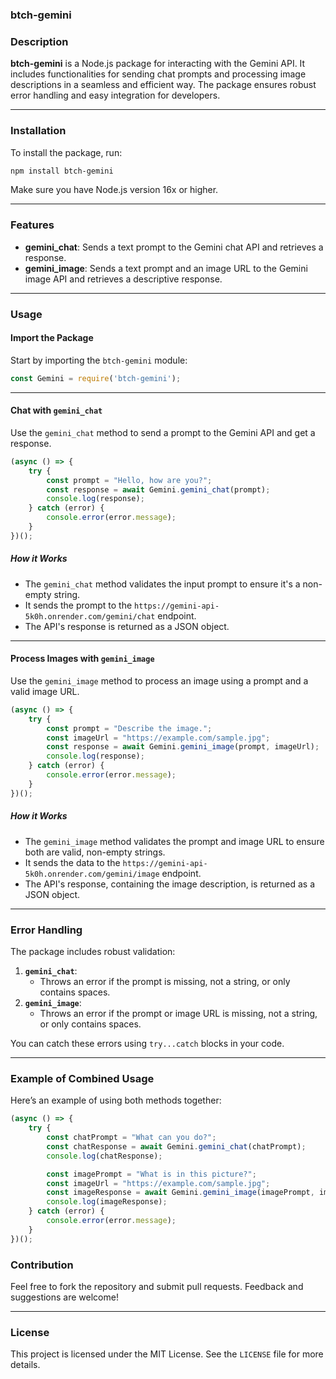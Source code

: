 ### btch-gemini

### Description

**btch-gemini** is a Node.js package for interacting with the Gemini API. It includes functionalities for sending chat prompts and processing image descriptions in a seamless and efficient way. The package ensures robust error handling and easy integration for developers.

---

### Installation

To install the package, run:

```bash
npm install btch-gemini
```

Make sure you have Node.js version 16x or higher.

---

### Features

- **gemini_chat**: Sends a text prompt to the Gemini chat API and retrieves a response.
- **gemini_image**: Sends a text prompt and an image URL to the Gemini image API and retrieves a descriptive response.

---

### Usage

#### Import the Package

Start by importing the `btch-gemini` module:

```javascript
const Gemini = require('btch-gemini');
```

---

#### Chat with `gemini_chat`

Use the `gemini_chat` method to send a prompt to the Gemini API and get a response.

```javascript
(async () => {
    try {
        const prompt = "Hello, how are you?";
        const response = await Gemini.gemini_chat(prompt);
        console.log(response);
    } catch (error) {
        console.error(error.message);
    }
})();
```

##### **How it Works**
- The `gemini_chat` method validates the input prompt to ensure it's a non-empty string.
- It sends the prompt to the `https://gemini-api-5k0h.onrender.com/gemini/chat` endpoint.
- The API's response is returned as a JSON object.

---

#### Process Images with `gemini_image`

Use the `gemini_image` method to process an image using a prompt and a valid image URL.

```javascript
(async () => {
    try {
        const prompt = "Describe the image.";
        const imageUrl = "https://example.com/sample.jpg";
        const response = await Gemini.gemini_image(prompt, imageUrl);
        console.log(response);
    } catch (error) {
        console.error(error.message);
    }
})();
```

##### **How it Works**
- The `gemini_image` method validates the prompt and image URL to ensure both are valid, non-empty strings.
- It sends the data to the `https://gemini-api-5k0h.onrender.com/gemini/image` endpoint.
- The API's response, containing the image description, is returned as a JSON object.

---

### Error Handling

The package includes robust validation:
1. **`gemini_chat`**:
   - Throws an error if the prompt is missing, not a string, or only contains spaces.
2. **`gemini_image`**:
   - Throws an error if the prompt or image URL is missing, not a string, or only contains spaces.

You can catch these errors using `try...catch` blocks in your code.

---

### Example of Combined Usage

Here’s an example of using both methods together:

```javascript
(async () => {
    try {
        const chatPrompt = "What can you do?";
        const chatResponse = await Gemini.gemini_chat(chatPrompt);
        console.log(chatResponse);

        const imagePrompt = "What is in this picture?";
        const imageUrl = "https://example.com/sample.jpg";
        const imageResponse = await Gemini.gemini_image(imagePrompt, imageUrl);
        console.log(imageResponse);
    } catch (error) {
        console.error(error.message);
    }
})();
```

### Contribution

Feel free to fork the repository and submit pull requests. Feedback and suggestions are welcome!

---

### License

This project is licensed under the MIT License. See the `LICENSE` file for more details.
